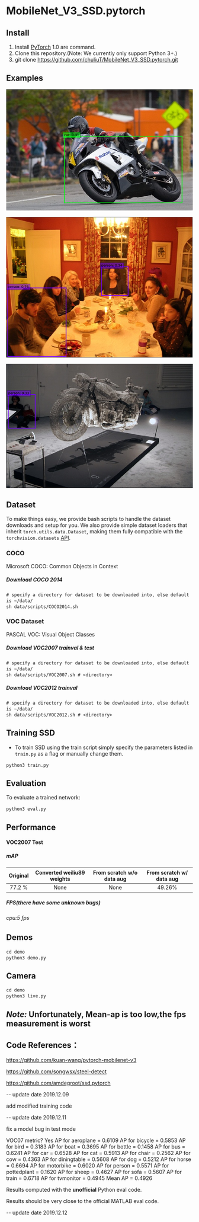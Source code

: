# MobileNet_V3_SSD.pytorch
## Install

1. Install [PyTorch](http://pytorch.org/) 1.0 are command.
2. Clone this repository.(Note: We currently only support Python 3+.)
3. git clone https://github.com/chuliuT/MobileNet_V3_SSD.pytorch.git

## Examples

![](./figures/det_pic.png)

![](./figures/det_pic2.png)

![](./figures/det_pic3.png)

## Dataset

To make things easy, we provide bash scripts to handle the dataset downloads and setup for you.  We also provide simple dataset loaders that inherit `torch.utils.data.Dataset`, making them fully compatible with the `torchvision.datasets` [API](http://pytorch.org/docs/torchvision/datasets.html).


### COCO
Microsoft COCO: Common Objects in Context

##### Download COCO 2014
```Shell
# specify a directory for dataset to be downloaded into, else default is ~/data/
sh data/scripts/COCO2014.sh
```

### VOC Dataset
PASCAL VOC: Visual Object Classes

##### Download VOC2007 trainval & test
```Shell
# specify a directory for dataset to be downloaded into, else default is ~/data/
sh data/scripts/VOC2007.sh # <directory>
```

##### Download VOC2012 trainval
```Shell
# specify a directory for dataset to be downloaded into, else default is ~/data/
sh data/scripts/VOC2012.sh # <directory>
```

## Training SSD
- To train SSD using the train script simply specify the parameters listed in `train.py` as a flag or manually change them.

```Shell
python3 train.py
```

## Evaluation
To evaluate a trained network:

```Shell
python3 eval.py
```

## Performance

#### VOC2007 Test

##### mAP

| Original | Converted weiliu89 weights | From scratch w/o data aug | From scratch w/ data aug |
| :------: | :------------------------: | :-----------------------: | :----------------------: |
|  77.2 %  |            None            |           None            |          49.26%          |

##### FPS(there have some unknown bugs)
###### cpu:5 fps

## Demos

```
cd demo
python3 demo.py
```

## Camera

```
cd demo
python3 live.py
```

## ***Note:*** Unfortunately, Mean-ap is too low,the fps measurement is worst

## Code References：

https://github.com/kuan-wang/pytorch-mobilenet-v3

https://github.com/songwsx/steel-detect

https://github.com/amdegroot/ssd.pytorch

-- update date 2019.12.09

add modified training code

-- update date 2019.12.11

fix a model bug in test mode

VOC07 metric? Yes
AP for aeroplane = 0.6109
AP for bicycle = 0.5853
AP for bird = 0.3183
AP for boat = 0.3695
AP for bottle = 0.1458
AP for bus = 0.6241
AP for car = 0.6528
AP for cat = 0.5913
AP for chair = 0.2562
AP for cow = 0.4363
AP for diningtable = 0.5608
AP for dog = 0.5212
AP for horse = 0.6694
AP for motorbike = 0.6020
AP for person = 0.5571
AP for pottedplant = 0.1620
AP for sheep = 0.4627
AP for sofa = 0.5607
AP for train = 0.6718
AP for tvmonitor = 0.4945
Mean AP = 0.4926

Results computed with the **unofficial** Python eval code.

Results should be very close to the official MATLAB eval code.

-- update date 2019.12.12

